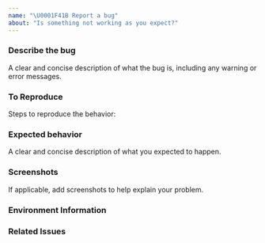 ```yaml
---
name: "\U0001F41B Report a bug"
about: "Is something not working as you expect?"
---
```


<!-- Before creating an issue please make sure you are using the latest version and have checked for duplicate issues. -->

### Describe the bug

A clear and concise description of what the bug is, including any warning or error messages.

### To Reproduce

Steps to reproduce the behavior:

<!-- e.g.:
1. Go to '...'
2. Click on '....'
3. Scroll down to '....'
4. See error
-->

### Expected behavior

A clear and concise description of what you expected to happen.

### Screenshots

If applicable, add screenshots to help explain your problem.

### Environment Information

<!-- You can easily get this from supportdetails.com -->

### Related Issues

<!-- Please add the "bug" label to this issue -->
